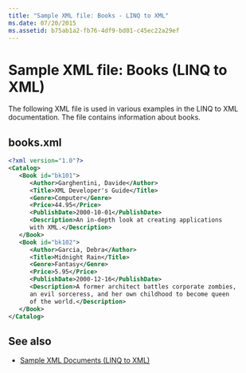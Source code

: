 ```yaml
---
title: "Sample XML file: Books - LINQ to XML"
ms.date: 07/20/2015
ms.assetid: b75ab1a2-fb76-4df9-bd01-c45ec22a29ef
---
```

# Sample XML file: Books (LINQ to XML)

The following XML file is used in various examples in the LINQ to XML documentation. The file contains information about books.

## books.xml

```xml
<?xml version="1.0"?>
<Catalog>
   <Book id="bk101">
      <Author>Garghentini, Davide</Author>
      <Title>XML Developer's Guide</Title>
      <Genre>Computer</Genre>
      <Price>44.95</Price>
      <PublishDate>2000-10-01</PublishDate>
      <Description>An in-depth look at creating applications
      with XML.</Description>
   </Book>
   <Book id="bk102">
      <Author>Garcia, Debra</Author>
      <Title>Midnight Rain</Title>
      <Genre>Fantasy</Genre>
      <Price>5.95</Price>
      <PublishDate>2000-12-16</PublishDate>
      <Description>A former architect battles corporate zombies,
      an evil sorceress, and her own childhood to become queen
      of the world.</Description>
   </Book>
</Catalog>
```

## See also

- [Sample XML Documents (LINQ to XML)](sample-xml-file-typical-purchase-order.md)
